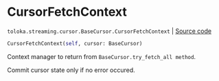 # CursorFetchContext
`toloka.streaming.cursor.BaseCursor.CursorFetchContext` | [Source code](https://github.com/Toloka/toloka-kit/blob/v1.0.2/src/streaming/cursor.py#L84)

```python
CursorFetchContext(self, cursor: BaseCursor)
```

Context manager to return from `BaseCursor.try_fetch_all method`.


Commit cursor state only if no error occured.

